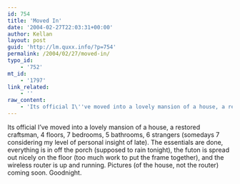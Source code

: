 ```yaml
---
id: 754
title: 'Moved In'
date: '2004-02-27T22:03:31+00:00'
author: Kellan
layout: post
guid: 'http://lm.quxx.info/?p=754'
permalink: /2004/02/27/moved-in/
typo_id:
    - '752'
mt_id:
    - '1797'
link_related:
    - ''
raw_content:
    - 'Its official I\''ve moved into a lovely mansion of a house, a restored craftsman, 4 floors, 7 bedrooms, 5 bathrooms, 6 strangers (somedays 7 considering my level of personal insight of late).  The essentials are done, everything is in off the porch (supposed to rain tonight), the futon is spread out nicely on the floor (too much work to put the frame together), and the wireless router is up and running.   Pictures (of the house, not the router) coming soon.  Goodnight.'
---
```


Its official I’ve moved into a lovely mansion of a house, a restored craftsman, 4 floors, 7 bedrooms, 5 bathrooms, 6 strangers (somedays 7 considering my level of personal insight of late). The essentials are done, everything is in off the porch (supposed to rain tonight), the futon is spread out nicely on the floor (too much work to put the frame together), and the wireless router is up and running. Pictures (of the house, not the router) coming soon. Goodnight.